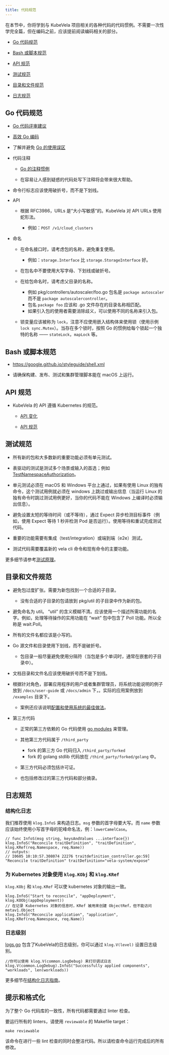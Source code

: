 ```yaml
---
title: 代码规范
---
```


在本节中，你将学到与 KubeVela 项目相关的各种代码的代码惯例。不需要一次性学完全篇，但在编码之前，应该提前阅读编码相关的部分。

* [Go 代码规范](#go-代码规范)

* [Bash 或脚本规范](#bash-或脚本规范)

* [API 规范](#api-规范)

* [测试规范](#测试规范)

* [目录和文件规范](#目录和文件规范)

* [日志规范](#日志规范)

## Go 代码规范

* [Go 代码评审建议](https://github.com/golang/go/wiki/CodeReviewComments)

* [高效 Go 编码](https://golang.org/doc/effective_go.html)

* 了解并避免 [Go 的使用误区](https://gist.github.com/lavalamp/4bd23295a9f32706a48f)

* 代码注释

  * [Go 的注释惯例](https://go.dev/blog/godoc)

  * 在容易让人感到疑惑的代码处写下注释将会带来很大帮助。

* 命令行标志应该使用破折号，而不是下划线。

* API

  * 根据 RFC3986，URLs 是“大小写敏感”的。KubeVela 对 API URLs 使用蛇形法。
    
    * 例如：`POST /v1/cloud_clusters`

* 命名

  * 在命名接口时，请考虑包的名称，避免重复使用。

    * 例如：`storage.Interface` 比 `storage.StorageInterface` 好。

  * 在包名中不要使用大写字母、下划线或破折号。

  * 在给包命名时，请考虑父目录的名称。

    * 例如 pkg/controllers/autoscaler/foo.go 包名是 `package autoscaler` 而不是 `package autoscalercontroller`。
    * 包名 `package foo` 应该和 .go 文件存在的目录名称相匹配。
    * 如果引入包的使用者需要消除歧义，可以使用不同的名称来引入包。

  * 锁变量应该被称为 `lock`，注意不应使用嵌入结构体来使用锁（使用示例 `lock sync.Mutex`）。当存在多个锁时，按照 Go 的惯例给每个锁起一个独特的名称 —— `stateLock`，`mapLock` 等。

## Bash 或脚本规范
  
  * https://google.github.io/styleguide/shell.xml

  * 请确保构建、发布、测试和集群管理脚本能在 macOS 上运行。

## API 规范
  
  * KubeVela 的 API 遵循 Kubernetes 的规范。

    * [API 变化](https://github.com/kubernetes/community/blob/master/contributors/devel/sig-architecture/api_changes.md)

    * [API 规范](https://github.com/kubernetes/community/blob/master/contributors/devel/sig-architecture/api-conventions.md)

## 测试规范

  * 所有新的包和大多数新的重要功能必须有单元测试。

  * 表驱动的测试是测试多个场景或输入的首选；例如 [TestNamespaceAuthorization](https://git.k8s.io/kubernetes/test/integration/auth/auth_test.go)。

  * 单元测试必须在 macOS 和 Windows 平台上通过，如果有使用 Linux 的独有命令，这个测试用例就必须在 windows 上跳过或输出信息（当运行 Linux 的独有命令时跳过测试用例更好，当你的代码不能在 Windows 上编译时必须输出信息）。

  * 避免设置太短的等待时间（或不等待），通过 Expect 异步检测目标事件（例如，使用 Expect 等待 1 秒并检测 Pod 是否运行）。使用等待和重试完成测试代码。

  * 重要的功能需要有集成（test/integration）或端到端（e2e）测试。

  * 测试代码需要覆盖新的 vela cli 命令和现有命令的主要功能。

更多细节请参考[测试原理](./principle-of-test)。

## 目录和文件规范

* 避免包过度扩张。需要为新包找到一个合适的子目录。

  * 没有合适的子目录的包请放到 pkg/util 的子目录中作为新的包。

* 避免命名为 util。 “util” 的含义模糊不清。应该使用一个描述所需功能的名字。例如，处理等待操作的实用功能在 “wait” 包中包含了 Poll 功能。所以全称是 wait.Poll。

* 所有的文件名都应该是小写的。

* Go 源文件和目录使用下划线，而不是破折号。

  * 包目录一般尽量避免使用分隔符（当包是多个单词时，通常在嵌套的子目录中）。

* 文档目录和文件名应该使用破折号而不是下划线。

* 根据针对角色，部署应用程序的用户或者集群管理员，将系统功能说明的例子放到 `/docs/user-guide` 或 `/docs/admin` 下，。实际的应用案例放到 `/examples` 目录下。

  * 案例还应该说明[配置和使用系统的最佳做法](https://kubernetes.io/docs/concepts/configuration/overview/)。

* 第三方代码

  * 正常的第三方依赖的 Go 代码使用 [go modules](https://github.com/golang/go/wiki/Modules) 来管理。

  * 其他第三方代码属于 `/third_party`

    * fork 的第三方 Go 代码归入 `/third_party/forked`
    * fork 的 golang stdlib 代码放在 `/third_party/forked/golang` 中。

  * 第三方代码必须包括许可证。

  * 也包括修改过的第三方代码和部分摘录。

## 日志规范

### 结构化日志

我们推荐使用 `klog.InfoS` 来构造日志。`msg` 参数的首字母要大写。而 `name` 参数应该始终使用小写首字母的驼峰命名法，例：`lowerCamelCase`。

```golang
// func InfoS(msg string, keysAndValues ...interface{})
klog.InfoS("Reconcile traitDefinition", "traitDefinition", klog.KRef(req.Namespace, req.Name))
// outputs: 
// I0605 10:10:57.308074 22276 traitdefinition_controller.go:59] "Reconcile traitDefinition" traitDefinition="vela-system/expose"
```

### 为 Kubernetes 对象使用 `klog.KObj` 和 `klog.KRef`

`klog.KObj` 和 `klog.KRef` 可以使 kubernetes 对象的输出一致。

```golang
klog.InfoS("Start to reconcile", "appDeployment", klog.KOObj(appDeployment))
// 在记录 Kubernetes 对象的信息时，KRef 被用来创建 ObjectRef，但不能访问 metav1.Object
klog.InfoS("Reconcile application", "application", klog.KRef(req.Namespace, req.Name))
```

### 日志级别

[logs.go](https://github.com/kubevela/kubevela/blob/master/pkg/controller/common/logs.go) 包含了KubeVela的日志级别，你可以通过 `klog.V(level)` 设置日志级别。

```golang
//你可以使用 klog.V(common.LogDebug) 来打印调试日志
klog.V(common.LogDebug).InfoS("Successfully applied components", "workloads", len(workloads))
```

更多细节在[结构化日志指南](https://github.com/kubernetes/community/blob/master/contributors/devel/sig-instrumentation/migration-to-structured-logging.md#structured-logging-in-kubernetes)。

## 提示和格式化

为了整个 Go 代码库的一致性，所有代码都需要通过 linter 检查。

要运行所有的 linters，请使用 `reviewable` 的 Makefile target：

```shell script
make reviewable
```

该命令在进行一些 lint 检查的同时会整洁代码。所以请检查命令运行完成后的所有修改。